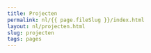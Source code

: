 ```yaml
---
title: Projecten
permalink: nl/{{ page.fileSlug }}/index.html
layout: nl/projecten.html
slug: projecten
tags: pages
---
```



